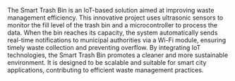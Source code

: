 The Smart Trash Bin is an IoT-based solution aimed at improving waste management efficiency. This innovative project uses ultrasonic sensors to monitor the fill level of the trash bin and a microcontroller to process the data. When the bin reaches its capacity, the system automatically sends real-time notifications to municipal authorities via a Wi-Fi module, ensuring timely waste collection and preventing overflow. By integrating IoT technologies, the Smart Trash Bin promotes a cleaner and more sustainable environment. It is designed to be scalable and suitable for smart city applications, contributing to efficient waste management practices.
